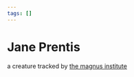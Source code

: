 ```yaml
---
tags: []
---
```

# Jane Prentis   
   
a creature tracked by [the magnus institute](../Organizations/the%20magnus%20institute.md)